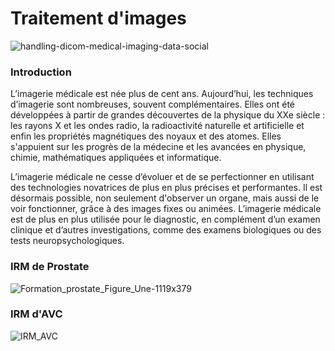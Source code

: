 # Traitement d'images

![handling-dicom-medical-imaging-data-social](https://user-images.githubusercontent.com/93741954/182487171-66f14dbf-ec65-4969-a6ca-eb9b9dbdfc00.png)

### Introduction

L’imagerie médicale est née plus de cent ans. Aujourd’hui, les techniques d’imagerie 
sont nombreuses, souvent complémentaires. Elles ont été développées à partir de grandes 
découvertes de la physique du XXe siècle : les rayons X et les ondes radio, la radioactivité 
naturelle et artificielle et enfin les propriétés magnétiques des noyaux et des atomes. Elles 
s'appuient sur les progrès de la médecine et les avancées en physique, chimie, 
mathématiques appliquées et informatique.

L’imagerie médicale ne cesse d’évoluer et de se perfectionner en utilisant des 
technologies novatrices de plus en plus précises et performantes. Il est désormais possible, 
non seulement d'observer un organe, mais aussi de le voir fonctionner, grâce à des images 
fixes ou animées. L’imagerie médicale est de plus en plus utilisée pour le diagnostic, en 
complément d’un examen clinique et d’autres investigations, comme des examens 
biologiques ou des tests neuropsychologiques.


### IRM de Prostate

![Formation_prostate_Figure_Une-1119x379](https://user-images.githubusercontent.com/93741954/182485138-3f87a7d9-cb8d-41e6-b643-de56548f723d.jpg)

### IRM d'AVC

![IRM_AVC](https://user-images.githubusercontent.com/93741954/182485862-dda829f2-2751-4be6-bcc9-927249f8b316.png)
